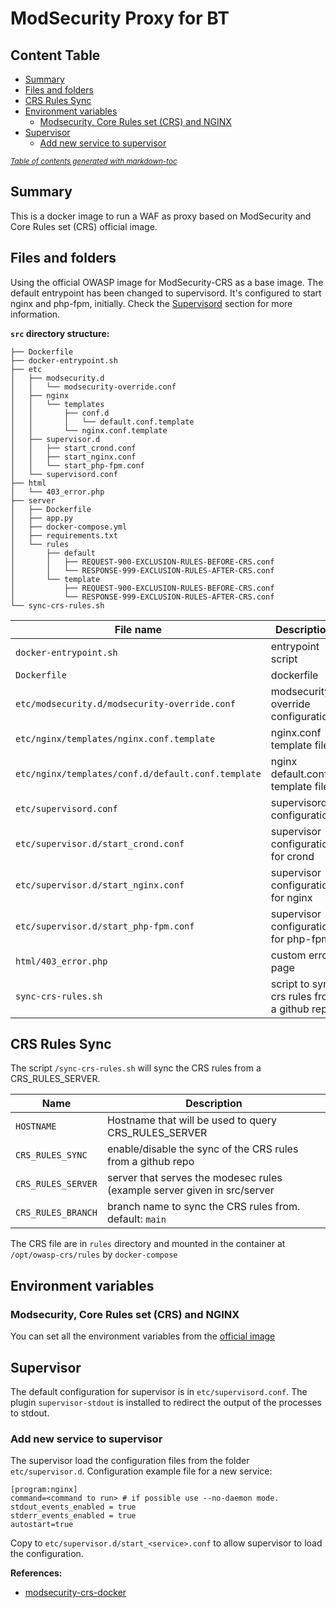 # ModSecurity Proxy for BT

## Content Table
   * [Summary](#summary)
  * [Files and folders](#files-and-folders)
  * [CRS Rules Sync](#crs-rules-sync)
  * [Environment variables](#environment-variables)
    + [Modsecurity, Core Rules set (CRS) and NGINX](#modsecurity--core-rules-set--crs--and-nginx)
  * [Supervisor](#supervisor)
    + [Add new service to supervisor](#add-new-service-to-supervisor)

<small><i><a href='http://ecotrust-canada.github.io/markdown-toc/'>Table of contents generated with markdown-toc</a></i></small>

## Summary 

This is a docker image to run a WAF as proxy based on ModSecurity and Core Rules set (CRS) official image.

## Files and folders

Using the official OWASP image for ModSecurity-CRS as a base image.
The default entrypoint has been changed to supervisord. It's configured to start nginx and php-fpm, initially.
Check the [Supervisord](#supervisord) section for more information.

**`src` directory structure:**

```
├── Dockerfile
├── docker-entrypoint.sh
├── etc
│   ├── modsecurity.d
│   │   └── modsecurity-override.conf
│   ├── nginx
│   │   └── templates
│   │       ├── conf.d
│   │       │   └── default.conf.template
│   │       └── nginx.conf.template
│   ├── supervisor.d
│   │   ├── start_crond.conf
│   │   ├── start_nginx.conf
│   │   └── start_php-fpm.conf
│   └── supervisord.conf
├── html
│   └── 403_error.php
├── server
│   ├── Dockerfile
│   ├── app.py
│   ├── docker-compose.yml
│   ├── requirements.txt
│   └── rules
│       ├── default
│       │   ├── REQUEST-900-EXCLUSION-RULES-BEFORE-CRS.conf
│       │   └── RESPONSE-999-EXCLUSION-RULES-AFTER-CRS.conf
│       └── template
│           ├── REQUEST-900-EXCLUSION-RULES-BEFORE-CRS.conf
│           └── RESPONSE-999-EXCLUSION-RULES-AFTER-CRS.conf
└── sync-crs-rules.sh

```
| File name | Description |
|-|-|
|`docker-entrypoint.sh` | entrypoint script |
|`Dockerfile` | dockerfile |
|`etc/modsecurity.d/modsecurity-override.conf` | modsecurity-override configuration |
|`etc/nginx/templates/nginx.conf.template` | nginx.conf template file |
|`etc/nginx/templates/conf.d/default.conf.template` | nginx default.conf template file |
|`etc/supervisord.conf` | supervisord configuration |
|`etc/supervisor.d/start_crond.conf` | supervisor configuration for crond |
|`etc/supervisor.d/start_nginx.conf` | supervisor configuration for nginx |
|`etc/supervisor.d/start_php-fpm.conf` | supervisor configuration for php-fpm |
|`html/403_error.php` | custom error page |
|`sync-crs-rules.sh` | script to sync crs rules from a github repo |

## CRS Rules Sync

The script `/sync-crs-rules.sh` will sync the CRS rules from a CRS_RULES_SERVER.

| Name | Description|
|-|-|
| `HOSTNAME` | Hostname that will be used to query CRS_RULES_SERVER |
| `CRS_RULES_SYNC` | enable/disable the sync of the CRS rules from a github repo |
| `CRS_RULES_SERVER` | server that serves the modesec rules (example server given in src/server |
| `CRS_RULES_BRANCH` | branch name to sync the CRS rules from. default: `main`|

The CRS file are in `rules` directory and mounted in the container at `/opt/owasp-crs/rules` by `docker-compose`

## Environment variables

### Modsecurity, Core Rules set (CRS) and NGINX
You can set all the environment variables from the [official image](https://github.com/coreruleset/modsecurity-crs-docker)

## Supervisor

The default configuration for supervisor is in `etc/supervisord.conf`.
The plugin `supervisor-stdout` is installed to redirect the output of the processes to stdout.

### Add new service to supervisor

The supervisor load the configuration files from the folder `etc/supervisor.d`.
Configuration example file for a new service:

```
[program:nginx]
command=<command to run> # if possible use --no-daemon mode.
stdout_events_enabled = true
stderr_events_enabled = true
autostart=true
```
Copy to `etc/supervisor.d/start_<service>.conf` to allow supervisor to load the configuration.

**References:**

* [modsecurity-crs-docker](https://github.com/coreruleset/modsecurity-crs-docker)
